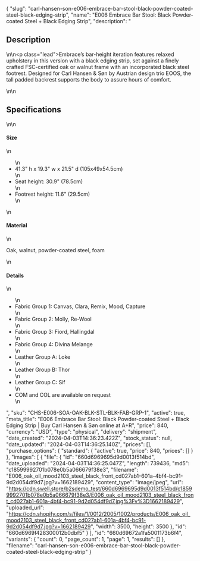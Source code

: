 {
  "slug": "carl-hansen-son-e006-embrace-bar-stool-black-powder-coated-steel-black-edging-strip",
  "name": "E006 Embrace Bar Stool: Black Powder-coated Steel + Black Edging Strip",
  "description": "<h2>Description</h2>\n<!-- split -->\n<p class=\"lead\">Embrace’s bar-height iteration features relaxed upholstery in this version with a black edging strip, set against a finely crafted FSC-certified oak or walnut frame with an incorporated black steel footrest. Designed for Carl Hansen &amp; Søn by Austrian design trio EOOS, the tall padded backrest supports the body to assure hours of comfort.</p>\n<!-- split -->\n<h2>Specifications</h2>\n<!-- split -->\n<h4>Size</h4>\n<ul>\n<li>41.3\" h x 19.3\" w x 21.5\" d (105x49x54.5cm)</li>\n<li>Seat height: 30.9\" (78.5cm)</li>\n<li>Footrest height: 11.6\" (29.5cm)</li>\n</ul>\n<h4>Material</h4>\n<p>Oak, walnut, powder-coated steel, foam</p>\n<h4>Details</h4>\n<ul>\n<li>Fabric Group 1: Canvas, Clara, Remix, Mood, Capture</li>\n<li>Fabric Group 2: Molly, Re-Wool</li>\n<li>Fabric Group 3: Fiord, Hallingdal</li>\n<li>Fabric Group 4: Divina Melange</li>\n<li>Leather Group A: Loke</li>\n<li>Leather Group B: Thor</li>\n<li>Leather Group C: Sif</li>\n<li>COM and COL are available on request</li>\n</ul>",
  "sku": "CHS-E006-SOA-OAK-BLK-STL-BLK-FAB-GRP-1",
  "active": true,
  "meta_title": "E006 Embrace Bar Stool: Black Powder-coated Steel + Black Edging Strip | Buy Carl Hansen & Søn online at A+R",
  "price": 840,
  "currency": "USD",
  "type": "physical",
  "delivery": "shipment",
  "date_created": "2024-04-03T14:36:23.422Z",
  "stock_status": null,
  "date_updated": "2024-04-03T14:36:25.140Z",
  "prices": [],
  "purchase_options": {
    "standard": {
      "active": true,
      "price": 840,
      "prices": []
    }
  },
  "images": [
    {
      "file": {
        "id": "660d6969695d9d0013f514bd",
        "date_uploaded": "2024-04-03T14:36:25.047Z",
        "length": 739436,
        "md5": "c18599992701b078e0b5a066679f38e3",
        "filename": "E006_oak_oil_mood2103_steel_black_front_cd027ab1-601a-4bf4-bc91-9d2d054df9d7.jpg?v=1662189429",
        "content_type": "image/jpeg",
        "url": "https://cdn.swell.store/b2sdemo_test/660d6969695d9d0013f514bd/c18599992701b078e0b5a066679f38e3/E006_oak_oil_mood2103_steel_black_front_cd027ab1-601a-4bf4-bc91-9d2d054df9d7.jpg%3Fv%3D1662189429",
        "uploaded_url": "https://cdn.shopify.com/s/files/1/0012/2005/1002/products/E006_oak_oil_mood2103_steel_black_front_cd027ab1-601a-4bf4-bc91-9d2d054df9d7.jpg?v=1662189429",
        "width": 3500,
        "height": 3500
      },
      "id": "660d6969f428300012b0dbf5"
    }
  ],
  "id": "660d69672a1fa5001173b6f4",
  "variants": {
    "count": 0,
    "page_count": 1,
    "page": 1,
    "results": []
  },
  "filename": "carl-hansen-son-e006-embrace-bar-stool-black-powder-coated-steel-black-edging-strip"
}